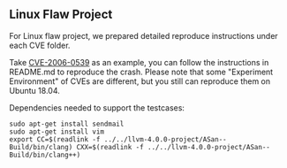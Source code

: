 ## Linux Flaw Project
For Linux flaw project, we prepared detailed reproduce instructions under each CVE folder. 

Take [CVE-2006-0539](https://github.com/junxzm1990/ASAN--/tree/master/testcases/linux_flaw_project/CVE-2006-0539) as an example, you can follow the instructions in README.md to reproduce the crash. Please note that some "Experiment Environment" of CVEs are different, but you still can reproduce them on Ubuntu 18.04.

Dependencies needed to support the testcases:
```
sudo apt-get install sendmail
sudo apt-get install vim
export CC=$(readlink -f ../../llvm-4.0.0-project/ASan--Build/bin/clang) CXX=$(readlink -f ../../llvm-4.0.0-project/ASan--Build/bin/clang++)
```



